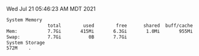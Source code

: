 Wed Jul 21 05:46:23 AM MDT 2021
```bash
System Memory
               total        used        free      shared  buff/cache   available
Mem:           7.7Gi       415Mi       6.3Gi       1.0Mi       955Mi       7.0Gi
Swap:          7.7Gi          0B       7.7Gi
System Storage
572M	.
```

